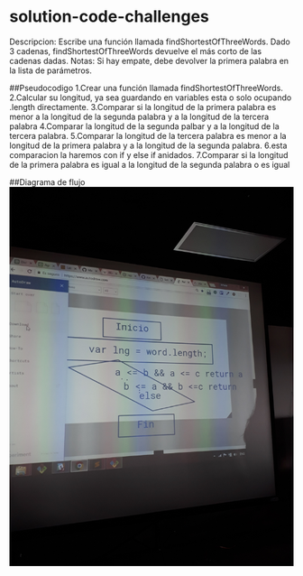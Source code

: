 # solution-code-challenges
Descripcion: Escribe una función llamada findShortestOfThreeWords.
Dado 3 cadenas, findShortestOfThreeWords devuelve el más corto de las cadenas dadas.
Notas:
Si hay empate, debe devolver la primera palabra en la lista de parámetros.

##Pseudocodigo
1.Crear una función llamada findShortestOfThreeWords.
2.Calcular su longitud, ya sea guardando en variables esta o solo ocupando .length directamente.
3.Comparar si la longitud de la primera palabra es menor a la longitud de la segunda palabra y a la longitud de la tercera palabra
4.Comparar la  longitud de la segunda palbar y a la longitud de la tercera palabra.
5.Comparar la longitud de la tercera palabra es menor a la longitud de la primera palabra y a la longitud de la segunda palabra.
6.esta comparacion la haremos con if y else if anidados.
7.Comparar si la longitud de la primera palabra es igual a la longitud de la segunda palabra o es igual

##Diagrama de flujo
![Diagrama de flujo](20171025_122617.jpg)
